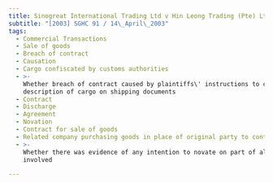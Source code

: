 ```yaml
---
title: Sinogreat International Trading Ltd v Hin Leong Trading (Pte) Ltd
subtitle: "[2003] SGHC 91 / 14\_April\_2003"
tags:
  - Commercial Transactions
  - Sale of goods
  - Breach of contract
  - Causation
  - Cargo confiscated by customs authorities
  - >-
    Whether breach of contract caused by plaintiffs\' instructions to change
    description of cargo on shipping documents
  - Contract
  - Discharge
  - Agreement
  - Novation
  - Contract for sale of goods
  - Related company purchasing goods in place of original party to contract
  - >-
    Whether there was evidence of any intention to novate on part of all parties
    involved

---
```


